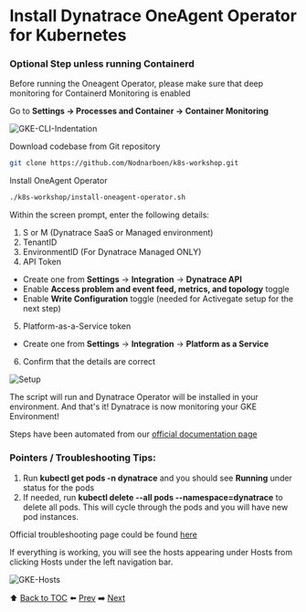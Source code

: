 # Install Dynatrace OneAgent Operator for Kubernetes

### Optional Step unless running Containerd
Before running the Oneagent Operator, please make sure that deep monitoring for Containerd Monitoring is enabled

Go to <b>Settings -> Processes and Container -> Container Monitoring</b>

![GKE-CLI-Indentation](https://github.com/Nodnarboen/HOT-k8s/blob/master/assets/Picture6.1.png)

Download codebase from Git repository

``` bash
git clone https://github.com/Nodnarboen/k8s-workshop.git
```

Install OneAgent Operator

``` bash
./k8s-workshop/install-oneagent-operator.sh
```
Within the screen prompt, enter the following details:

1. S or M (Dynatrace SaaS or Managed environment)
2. TenantID
3. EnvironmentID (For Dynatrace Managed ONLY)
4. API Token
- Create one from <b>Settings</b> -> <b>Integration</b> -> <b>Dynatrace API</b>
- Enable <b>Access problem and event feed, metrics, and topology</b> toggle
- Enable <b>Write Configuration</b> toggle (needed for Activegate setup for the next step)
5. Platform-as-a-Service token
- Create one from <b>Settings</b> -> <b>Integration</b> -> <b>Platform as a Service</b>
6. Confirm that the details are correct 

![Setup](https://github.com/Nodnarboen/HOT-k8s/blob/master/assets/Picture7.png)

The script will run and Dynatrace Operator will be installed in your environment. 
And that's it! Dynatrace is now monitoring your GKE Environment!

Steps have been automated from our [official documentation page](https://www.dynatrace.com/support/help/technology-support/cloud-platforms/google-cloud-platform/google-kubernetes-engine/deploy-oneagent-on-google-kubernetes-engine-clusters/)

### Pointers / Troubleshooting Tips:

1. Run <b>kubectl get pods -n dynatrace</b> and you should see <b>Running</b> under status for the pods
2. If needed, run <b>kubectl delete --all pods --namespace=dynatrace</b> to delete all pods. This will cycle through the pods and you will have new pod instances.

Official troubleshooting page could be found [here](https://www.dynatrace.com/support/help/technology-support/cloud-platforms/google-cloud-platform/google-kubernetes-engine/installation-and-operation/full-stack/troubleshoot-oneagent-on-google-kubernetes-engine/)

If everything is working, you will see the hosts appearing under Hosts from clicking Hosts under the left navigation bar.

![GKE-Hosts](https://github.com/Nodnarboen/HOT-k8s/blob/master/assets/Picture7.1.png)

:arrow_up: [Back to TOC](/README.md) :arrow_left: [Prev](../lab1/README.md)   :arrow_right: [Next](../lab3/README.md)  

